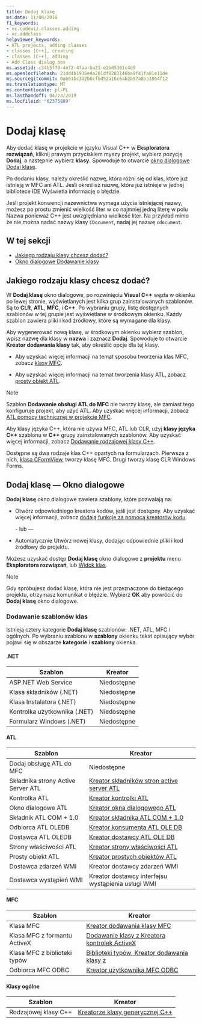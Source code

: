 ```yaml
---
title: Dodaj klasę
ms.date: 11/08/2018
f1_keywords:
- vc.codewiz.classes.adding
- vc.addclass
helpviewer_keywords:
- ATL projects, adding classes
- classes [C++], creating
- classes [C++], adding
- Add Class dialog box
ms.assetid: c34b5f70-4e72-4faa-ba21-e2b05361c4d9
ms.openlocfilehash: 21dd4b1936eda201df8283146ba9f41fa81e11de
ms.sourcegitcommit: 0ab61bc3d2b6cfbd52a16c6ab2b97a8ea1864f12
ms.translationtype: MT
ms.contentlocale: pl-PL
ms.lasthandoff: 04/23/2019
ms.locfileid: "62375889"
---
```

# <a name="add-a-class"></a>Dodaj klasę

Aby dodać klasę w projekcie w języku Visual C++ w **Eksploratora rozwiązań**, kliknij prawym przyciskiem myszy projekt, wybierz pozycję **Dodaj**, a następnie wybierz **klasy**. Spowoduje to otwarcie [okno dialogowe Dodaj klasę](#add-class-dialog-box).

Po dodaniu klasy, należy określić nazwę, która różni się od klas, które już istnieją w MFC ani ATL. Jeśli określisz nazwę, która już istnieje w jednej bibliotece IDE Wyświetla informację o błędzie.

Jeśli projekt konwencji nazewnictwa wymaga użycia istniejącej nazwy, możesz po prostu zmienić wielkość liter w co najmniej jedną literę w polu Nazwa ponieważ C++ jest uwzględniana wielkość liter. Na przykład mimo że nie można nadać nazwy klasy `CDocument`, nadaj jej nazwę `cdocument`.

## <a name="in-this-section"></a>W tej sekcji

- [Jakiego rodzaju klasy chcesz dodać?](#what-kind-of-class-do-you-want-to-add)
- [Okno dialogowe Dodawanie klasy](#add-class-dialog-box)

## <a name="what-kind-of-class-do-you-want-to-add"></a>Jakiego rodzaju klasy chcesz dodać?

W **Dodaj klasę** okno dialogowe, po rozwinięciu **Visual C++** węzła w okienku po lewej stronie, wyświetlanych jest kilka grup zainstalowanych szablonów. Są to **CLR**, **ATL**, **MFC**, i **C++**. Po wybraniu grupy, listę dostępnych szablonów w tej grupie jest wyświetlane w środkowym okienku. Każdy szablon zawiera pliki i kod źródłowy, które są wymagane dla klasy.

Aby wygenerować nową klasę, w środkowym okienku wybierz szablon, wpisz nazwę dla klasy w **nazwa** i zaznacz **Dodaj**. Spowoduje to otwarcie **Kreator dodawania klasy** tak, aby określić opcje dla tej klasy.

- Aby uzyskać więcej informacji na temat sposobu tworzenia klas MFC, zobacz [klasy MFC](../mfc/reference/adding-an-mfc-class.md).

- Aby uzyskać więcej informacji na temat tworzenia klasy ATL, zobacz [prosty obiekt ATL](../atl/reference/adding-an-atl-simple-object.md).

> [!NOTE]
> Szablon **Dodawanie obsługi ATL do MFC** nie tworzy klasę, ale zamiast tego konfiguruje projekt, aby użyć ATL. Aby uzyskać więcej informacji, zobacz [ATL pomocy technicznej w projekcie MFC](../mfc/reference/adding-atl-support-to-your-mfc-project.md).

Aby klasy języka C++, która nie używa MFC, ATL lub CLR, użyj **klasy języka C++** szablonu w **C++** grupy zainstalowanych szablonów. Aby uzyskać więcej informacji, zobacz [Dodawanie rodzajowej klasy C++](../ide/adding-a-generic-cpp-class.md).

Dostępne są dwa rodzaje klas C++ opartych na formularzach. Pierwsza z nich, [klasa CFormView](../mfc/reference/cformview-class.md), tworzy klasę MFC. Drugi tworzy klasę CLR Windows Forms.

## <a name="add-class-dialog-box"></a>Dodaj klasę — Okno dialogowe

**Dodaj klasę** okno dialogowe zawiera szablony, które pozwalają na:

- Otwórz odpowiedniego kreatora kodów, jeśli jest dostępny. Aby uzyskać więcej informacji, zobacz [dodają funkcje za pomocą kreatorów kodu](../ide/adding-functionality-with-code-wizards-cpp.md).

   \- lub —

- Automatycznie Utwórz nowej klasy, dodając odpowiednie pliki i kod źródłowy do projektu.

Możesz uzyskać dostęp **Dodaj klasę** okno dialogowe z **projektu** menu **Eksploratora rozwiązań**, lub [Widok klas](/visualstudio/ide/viewing-the-structure-of-code).

> [!NOTE]
> Gdy spróbujesz dodać klasę, która nie jest przeznaczone do bieżącego projektu, otrzymasz komunikat o błędzie. Wybierz **OK** aby powrócić do **Dodaj klasę** okno dialogowe.

### <a name="add-class-templates"></a>Dodawanie szablonów klas

Istnieją cztery kategorie **Dodaj klasę** szablonów: .NET, ATL, MFC i ogólnych. Po wybraniu szablonu w **szablony** okienku tekst opisujący wybór pojawi się w obszarze **kategorie** i **szablony** okienka.

#### <a name="net"></a>.NET

|Szablon|Kreator|
|--------------|------------|
|ASP.NET Web Service|Niedostępne|
|Klasa składników (.NET)|Niedostępne|
|Klasa Instalatora (.NET)|Niedostępne|
|Kontrolka użytkownika (.NET)|Niedostępne|
|Formularz Windows (.NET)|Niedostępne|

#### <a name="atl"></a>ATL

|Szablon|Kreator|
|--------------|------------|
|Dodaj obsługę ATL do MFC|Niedostępne|
|Składnika strony Active Server ATL|[Kreator składników stron active server ATL](../atl/reference/atl-active-server-page-component-wizard.md)|
|Kontrolka ATL|[Kreator kontrolki ATL](../atl/reference/atl-control-wizard.md)|
|Okno dialogowe ATL|[Kreator okna dialogowego ATL](../atl/reference/atl-dialog-wizard.md)|
|Składnik ATL COM + 1.0|[Kreator składnika ATL COM + 1.0](../atl/reference/atl-com-plus-1-0-component-wizard.md)|
|Odbiorca ATL OLEDB|[Kreator konsumenta ATL OLE DB](../atl/reference/atl-ole-db-consumer-wizard.md)|
|Dostawca ATL OLEDB|[Kreator dostawcy ATL OLE DB](../atl/reference/atl-ole-db-provider-wizard.md)|
|Strony właściwości ATL|[Kreator strony właściwości ATL](../atl/reference/atl-property-page-wizard.md)|
|Prosty obiekt ATL|[Kreator prostych obiektów ATL](../atl/reference/atl-simple-object-wizard.md)|
|Dostawca zdarzeń WMI|Kreator dostawcy zdarzeń WMI|
|Dostawca wystąpień WMI|Kreator dostawcy interfejsu wystąpienia usługi WMI|

#### <a name="mfc"></a>MFC

|Szablon|Kreator|
|--------------|------------|
|Klasa MFC|[Kreator dodawania klasy MFC](../mfc/reference/mfc-add-class-wizard.md)|
|Klasa MFC z formantu ActiveX|[Dodawanie klasy z Kreatora kontrolek ActiveX](../ide/add-class-from-activex-control-wizard.md)|
|Klasa MFC z biblioteki typów|[Biblioteki typów, Kreator dodawania klasy z](../mfc/reference/add-class-from-typelib-wizard.md)|
|Odbiorca MFC ODBC|[Kreator użytkownika MFC ODBC](../mfc/reference/mfc-odbc-consumer-wizard.md)|

#### <a name="generic-classes"></a>Klasy ogólne

|Szablon|Kreator|
|--------------|------------|
|Rodzajowej klasy C++|[Kreatorze klasy generycznej C++](../ide/generic-cpp-class-wizard.md)|
